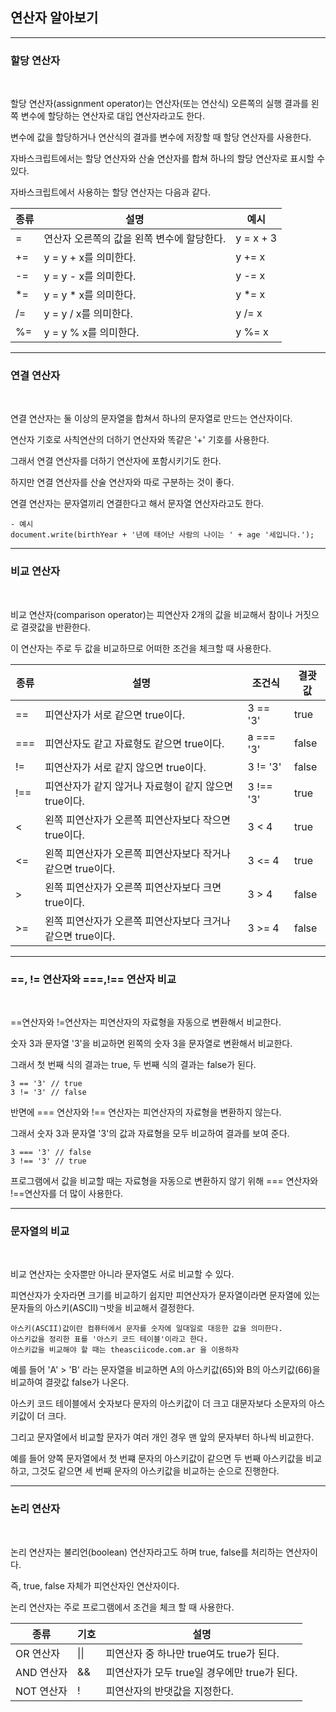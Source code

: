 ## 연산자 알아보기

***
### 할당 연산자

<br>

할당 연산자(assignment operator)는 연산자(또는 연산식) 오른쪽의 실행 결과를 왼쪽 변수에 할당하는 연산자로 대입 연산자라고도 한다.

변수에 값을 할당하거나 연산식의 결과를 변수에 저장할 때 할당 연산자를 사용한다.

자바스크립트에서는 할당 연산자와 산술 연산자를 합쳐 하나의 할당 연산자로 표시할 수 있다.

자바스크립트에서 사용하는 할당 연산자는 다음과 같다.

|종류|설명|예시|
|----|----|----|
|=|연산자 오른쪽의 값을 왼쪽 변수에 할당한다.|y = x + 3|
|+=|y = y + x를 의미한다.|y += x|
|-=|y = y - x를 의미한다.|y -= x|
|*=|y = y * x를 의미한다.|y *= x|
|/=|y = y / x를 의미한다.|y /= x|
|%=|y = y % x를 의미한다.|y %= x|

***
### 연결 연산자 

<br>

연결 연산자는 둘 이상의 문자열을 합쳐서 하나의 문자열로 만드는 연산자이다.

연산자 기호로 사칙연산의 더하기 연산자와 똑같은 '+' 기호를 사용한다.

그래서 연결 연산자를 더하기 연산자에 포함시키기도 한다.

하지만 연결 연산자를 산술 연산자와 따로 구분하는 것이 좋다.

연결 연산자는 문자열끼리 연결한다고 해서 문자열 연산자라고도 한다.

    - 예시
    document.write(birthYear + '년에 태어난 사람의 나이는 ' + age '세입니다.');

***
### 비교 연산자

<br>

비교 연산자(comparison operator)는 피연산자 2개의 값을 비교해서 참이나 거짓으로 결괏값을 반환한다.

이 연산자는 주로 두 값을 비교하므로 어떠한 조건을 체크할 때 사용한다.

|종류|설명|조건식|결괏값|
|----|----|------|------|
|==|피연산자가 서로 같으면 true이다.|3 == '3'|true|
|===|피연산자도 같고 자료형도 같으면 true이다.|a === '3'|false|
|!=|피연산자가 서로 같지 않으면 true이다.|3 != '3'|false|
|!==|피연산자가 같지 않거나 자료형이 같지 않으면 true이다.|3 !== '3'|true|
|<|왼쪽 피연산자가 오른쪽 피연산자보다 작으면 true이다.|3 < 4|true|
|<=|왼쪽 피연산자가 오른쪽 피연산자보다 작거나 같으면 true이다.|3 <= 4|true|
|>|왼쪽 피연산자가 오른쪽 피연산자보다 크면 true이다.|3 > 4|false|
|>=|왼쪽 피연산자가 오른쪽 피연산자보다 크거나 같으면 true이다.|3 >= 4|false|

***
### ==, != 연산자와 ===,!== 연산자 비교

<br>

==연산자와 !=연산자는 피연산자의 자료형을 자동으로 변환해서 비교한다.

숫자 3과 문자열 '3'을 비교하면 왼쪽의 숫자 3을 문자열로 변환해서 비교한다.

그래서 첫 번째 식의 결과는 true, 두 번째 식의 결과는 false가 된다.

    3 == '3' // true
    3 != '3' // false

반면에 === 연산자와 !== 연산자는 피연산자의 자료형을 변환하지 않는다.

그래서 숫자 3과 문자열 '3'의 값과 자료형을 모두 비교하여 결과를 보여 준다.

    3 === '3' // false
    3 !== '3' // true

프로그램에서 값을 비교할 때는 자료형을 자동으로 변환하지 않기 위해 === 연산자와 !==연산자를 더 많이 사용한다.

***
### 문자열의 비교

<br>

비교 연산자는 숫자뿐만 아니라 문자열도 서로 비교할 수 있다.

피연산자가 숫자라면 크기를 비교하기 쉽지만 피연산자가 문자열이라면 문자열에 있는 문자들의 아스키(ASCII)ㄱ밧을 비교해서 결정한다.

    아스키(ASCII)값이란 컴퓨터에서 문자를 숫자에 일대일로 대응한 값을 의미한다.
    아스키값을 정리한 표를 '아스키 코드 테이블'이라고 한다.
    아스키값을 비교해야 할 때는 theasciicode.com.ar 을 이용하자

예를 들어 'A' > 'B' 라는 문자열을 비교하면 A의 아스키값(65)와 B의 아스키값(66)을 비교하여 결괏값 false가 나온다.

아스키 코드 테이블에서 숫자보다 문자의 아스키값이 더 크고 대문자보다 소문자의 아스키값이 더 크다.

그리고 문자열에서 비교할 문자가 여러 개인 경우 맨 앞의 문자부터 하나씩 비교한다.

예를 들어 양쪽 문자열에서 첫 번쨰 문자의 아스키값이 같으면 두 번째 아스키값을 비교하고, 그것도 같으면 세 번째 문자의 아스키값을 비교하는 순으로 진행한다.

***
### 논리 연산자

<br>

논리 연산자는 불리언(boolean) 연산자라고도 하며 true, false를 처리하는 연산자이다.

즉, true, false 자체가 피연산자인 연산자이다.

논리 연산자는 주로 프로그램에서 조건을 체크 할 때 사용한다.

|종류|기호|설명|
|----|----|----|
|OR 연산자|\|\||피연산자 중 하나만 true여도 true가 된다.|
|AND 연산자|&&|피연산자가 모두 true일 경우에만 true가 된다.|
|NOT 연산자|!|피연산자의 반댓값을 지정한다.|

